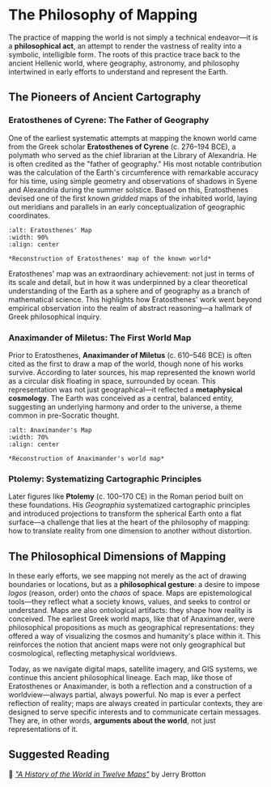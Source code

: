 # The Philosophy of Mapping

The practice of mapping the world is not simply a technical endeavor—it is a **philosophical act**, an attempt to render the vastness of reality into a symbolic, intelligible form. The roots of this practice trace back to the ancient Hellenic world, where geography, astronomy, and philosophy intertwined in early efforts to understand and represent the Earth.

## The Pioneers of Ancient Cartography

### Eratosthenes of Cyrene: The Father of Geography

One of the earliest systematic attempts at mapping the known world came from the Greek scholar **Eratosthenes of Cyrene** (c. 276–194 BCE), a polymath who served as the chief librarian at the Library of Alexandria. He is often credited as the "father of geography." 
His most notable contribution was the calculation of the Earth's circumference with remarkable accuracy for his time, using simple geometry and observations of shadows in Syene and Alexandria during the summer solstice. Based on this, Eratosthenes devised one of the first known *gridded* maps of the inhabited world, laying out meridians and parallels in an early conceptualization of geographic coordinates.

```{figure} https://upload.wikimedia.org/wikipedia/commons/thumb/e/e8/Mappa_di_Eratostene.jpg/960px-Mappa_di_Eratostene.jpg
:alt: Eratosthenes' Map
:width: 90%
:align: center

*Reconstruction of Eratosthenes' map of the known world*
```

Eratosthenes' map was an extraordinary achievement: not just in terms of its scale and detail, but in how it was underpinned by a clear theoretical understanding of the Earth as a sphere and of geography as a branch of mathematical science. This highlights how Eratosthenes' work went beyond empirical observation into the realm of abstract reasoning—a hallmark of Greek philosophical inquiry.

### Anaximander of Miletus: The First World Map

Prior to Eratosthenes, **Anaximander of Miletus** (c. 610–546 BCE) is often cited as the first to draw a map of the world, though none of his works survive. According to later sources, his map represented the known world as a circular disk floating in space, surrounded by ocean. 
This representation was not just geographical—it reflected a **metaphysical cosmology**. The Earth was conceived as a central, balanced entity, suggesting an underlying harmony and order to the universe, a theme common in pre-Socratic thought.

```{figure} images/map_anaxim.jpg
:alt: Anaximander's Map
:width: 70%
:align: center

*Reconstruction of Anaximander's world map*
```

### Ptolemy: Systematizing Cartographic Principles

Later figures like **Ptolemy** (c. 100–170 CE) in the Roman period built on these foundations. His *Geographia* systematized cartographic principles and introduced projections to transform the spherical Earth onto a flat surface—a challenge that lies at the heart of the philosophy of mapping: how to translate reality from one dimension to another without distortion.

## The Philosophical Dimensions of Mapping

In these early efforts, we see mapping not merely as the act of drawing boundaries or locations, but as a **philosophical gesture**: a desire to impose *logos* (reason, order) onto the *chaos* of space. Maps are epistemological tools—they reflect what a society knows, values, and seeks to control or understand.
Maps are also ontological artifacts: they shape how reality is conceived. The earliest Greek world maps, like that of Anaximander, were philosophical propositions as much as geographical representations: they offered a way of visualizing the cosmos and humanity's place within it.
This reinforces the notion that ancient maps were not only geographical but cosmological, reflecting metaphysical worldviews.

Today, as we navigate digital maps, satellite imagery, and GIS systems, we continue this ancient philosophical lineage. Each map, like those of Eratosthenes or Anaximander, is both a reflection and a construction of a worldview—always partial, always powerful. No map is ever a perfect reflection of reality; maps are always created in particular contexts, they are designed to serve specific interests and to communicate certain messages. They are, in other words, **arguments about the world**, not just representations of it.

## Suggested Reading

📖 [*"A History of the World in Twelve Maps"*](https://books.google.it/books/about/A_History_of_the_World_in_Twelve_Maps.html?id=Qsi_7_DQ3L4C&redir_esc=y) by Jerry Brotton
